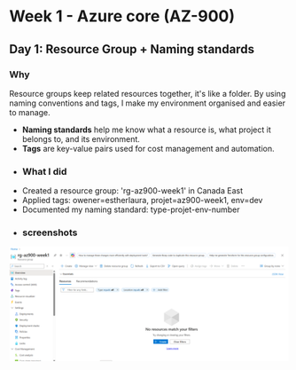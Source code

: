 # Week 1 - Azure core (AZ-900)
## Day 1: Resource Group + Naming standards
### Why
Resource groups keep related resources together, it's like a folder. By using naming conventions and tags, I make my environment organised and easier to manage. 
- **Naming standards** help me know what a resource is, what project it belongs to, and its environment.
- **Tags** are key-value pairs used for cost management and automation.
- ### What I did
- Created a resource group: 'rg-az900-week1' in Canada East
- Applied tags: owener=estherlaura, projet=az900-week1, env=dev
- Documented my naming standard: type-projet-env-number
- ### screenshots
![Resource Group Overview](rg-overview.png)
